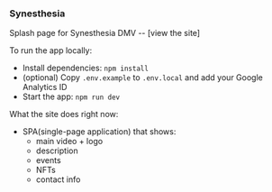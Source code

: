 ### Synesthesia

Splash page for Synesthesia DMV -- [view the site]

To run the app locally:
- Install dependencies: `npm install`
- (optional) Copy `.env.example` to `.env.local` and add your Google Analytics ID
- Start the app: `npm run dev`

What the site does right now:
- SPA(single-page application) that shows:
  - main video + logo
  - description
  - events
  - NFTs
  - contact info